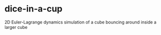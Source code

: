 # dice-in-a-cup
2D Euler-Lagrange dynamics simulation of a cube bouncing around inside a larger cube
